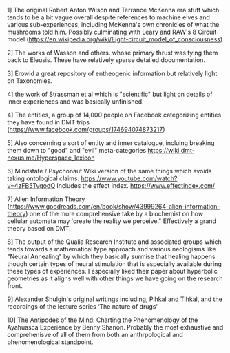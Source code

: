 1] The original Robert Anton Wilson and Terrance McKenna era stuff which tends to be a bit vague overall despite references to machine elves and various sub-experiences, including McKenna's own chronicles of what the mushrooms told him. Possibly culminating with Leary and RAW's 8 Circuit model (https://en.wikipedia.org/wiki/Eight-circuit_model_of_consciousness) 

2] The works of Wasson and others. whose primary thrust was tying them back to Eleusis. These have relatively sparse detailed documentation. 

3] Erowid a great repository of entheogenic information but relatively light on Taxonomies.

4] the work of Strassman et al which is "scientific" but light on details of inner experiences and was basically unfinished.  

4] The entities, a group of 14,000 people on Facebook categorizing entities they have found in DMT trips (https://www.facebook.com/groups/174694074873217)

5] Also concerning a sort of entity and inner catalogue, incluing  breaking them down to "good" and "evil" meta-categories  https://wiki.dmt-nexus.me/Hyperspace_lexicon

6] Mindstate / Psychonaut Wiki version of the same things which avoids taking ontological claims:  https://www.youtube.com/watch?v=4zFB5TvqodQ Includes the effect index.  https://www.effectindex.com/

7] Alien Information Theory (https://www.goodreads.com/en/book/show/43999264-alien-information-theory) one of the more comprehensive take by a biochemist on how cellular automata may 'create the reality we perceive." Effectively a grand theory based on DMT.

8] The output of the Qualia Research Institute and associated groups which tends towards a mathematical type approach and various neologisms like "Neural Annealing" by which they basically surmise that healing happens though certain types of neural stimulation that is especially available during these types of experiences. I especially liked their paper about hyperbolic geometries as it aligns well with other things we have going on the research front. 

9] Alexander Shulgin's original writings including, Pihkal and Tihkal, and the recordings of the lecture series ‘The nature of drugs'

10] The Antipodes of the Mind: Charting the Phenomenology of the Ayahuasca Experience by Benny Shanon.  Probably the most exhaustive and comprehenisve of all of them from both an anthrpological and phenomenological standpoint.

